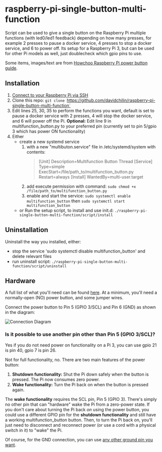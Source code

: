 # raspberry-pi-single-button-multi-function

Script can be used to give a single button on the Raspberry Pi multiple
functions (with led0/led1 feedback) depending on how many presses, for example 2
presses to pause a docker service, 4 presses to stop a docker service, and 6 to
power off. Its setup for a Raspberry Pi 3, but can be used for other Pi models
as well, just doublecheck which gpio pins to use.

Some items, images/text are from
[Howchoo Raspberry Pi power button guide](https://howchoo.com/g/mwnlytk3zmm/how-to-add-a-power-button-to-your-raspberry-pi).

## Installation

1. [Connect to your Raspberry Pi via SSH](https://howchoo.com/g/mgi3mdnlnjq/how-to-log-in-to-a-raspberry-pi-via-ssh)
1. Clone this repo:
   `git clone `https://github.com/davidchilin/raspberry-pi-single-button-multi-function`
1. Edit lines 25, 30, 35 to perform the functions you want, default is set to
   pause a docker service with 2 presses, 4 will stop the docker service, and 6
   will power off the Pi. **Optional:** Edit line 9 in multifunction_button.py
   to your preferred pin (currently set to pin 5/gpio 3 which has power ON
   functionality)
1. Either
   - create a new systemd service
     1. with a new "multibuton.service" file in /etc/systemd/system with
        contents:
        <blockquote>
        [Unit]
        Description=Multifunction Button Thread
        [Service]
        Type=simple
        ExecStart=/file/path_to/multifunction_button.py
        Restart=always
        [Install]
        WantedBy=multi-user.target
        </blockquote>
     2. add execute permission with command:
        `sudo chmod +x /file/path_to/multifunction_button.py`
     3. enable and start the service:
        `sudo systemctl enable multifunction_button` then
        `sudo systemctl start multifunction_button`
   - or Run the setup script, to install and use init.d:
     `./raspberry-pi-single-button-multi-function/script/install`

## Uninstallation

Uninstall the way you installed, either:

- stop the service 'sudo systemctl disable multifunction_button' and delete
  relevant files
- run uninstall script:
  `./raspberry-pi-single-button-multi-function/script/uninstall`

## Hardware

A full list of what you'll need can be found
[here](https://howchoo.com/g/mwnlytk3zmm/how-to-add-a-power-button-to-your-raspberry-pi#parts-list).
At a minimum, you'll need a normally-open (NO) power button, and some jumper
wires.

Connect the power button to Pin 5 (GPIO 3/SCL) and Pin 6 (GND) as shown in the
diagram:

![Connection Diagram](https://raw.githubusercontent.com/davidchilin/raspberry-pi-single-button-multi-function/master/diagrams/pinout.png)

### Is it possible to use another pin other than Pin 5 (GPIO 3/SCL)?

Yes if you do not need power on functionality on a Pi 3, you can use gpio 21 is
pin 40, gpio 7 is pin 26.

Not for full functionality, no. There are two main features of the power button:

1. **Shutdown functionality:** Shut the Pi down safely when the button is
   pressed. The Pi now consumes zero power.
1. **Wake functionality:** Turn the Pi back on when the button is pressed again.

The **wake functionality** requires the SCL pin, Pin 5 (GPIO 3). There's simply
no other pin that can "hardware" wake the Pi from a zero-power state. If you
don't care about turning the Pi back _on_ using the power button, you could use
a different GPIO pin for the **shutdown functionality** and still have a working
multifunction_button button. Then, to turn the Pi back on, you'll just need to
disconnect and reconnect power (or use a cord with a physical switch in it) to
"wake" the Pi.

Of course, for the GND connection, you can use
[any other ground pin you want](https://pinout.xyz/).
